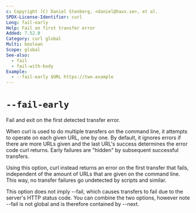 ```yaml
---
c: Copyright (C) Daniel Stenberg, <daniel@haxx.se>, et al.
SPDX-License-Identifier: curl
Long: fail-early
Help: Fail on first transfer error
Added: 7.52.0
Category: curl global
Multi: boolean
Scope: global
See-also:
  - fail
  - fail-with-body
Example:
  - --fail-early $URL https://two.example
---
```


# `--fail-early`

Fail and exit on the first detected transfer error.

When curl is used to do multiple transfers on the command line, it attempts to
operate on each given URL, one by one. By default, it ignores errors if there
are more URLs given and the last URL's success determines the error code curl
returns. Early failures are "hidden" by subsequent successful transfers.

Using this option, curl instead returns an error on the first transfer that
fails, independent of the amount of URLs that are given on the command
line. This way, no transfer failures go undetected by scripts and similar.

This option does not imply --fail, which causes transfers to fail due to the
server's HTTP status code. You can combine the two options, however note --fail
is not global and is therefore contained by --next.
